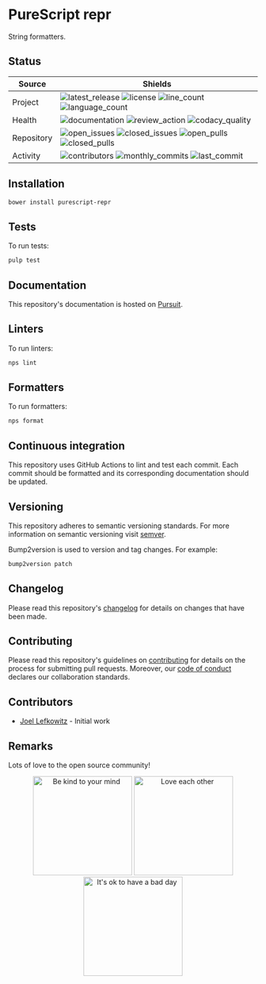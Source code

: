 # PureScript repr

String formatters.

## Status

| Source     | Shields                                                       |
| ---------- | ------------------------------------------------------------- |
| Project    | ![latest_release] ![license] ![line_count] ![language_count]  |
| Health     | ![documentation] ![review_action] ![codacy_quality]           |
| Repository | ![open_issues] ![closed_issues] ![open_pulls] ![closed_pulls] |
| Activity   | ![contributors] ![monthly_commits] ![last_commit]             |

## Installation

```bash
bower install purescript-repr
```

## Tests

To run tests:

```bash
pulp test
```

## Documentation

This repository's documentation is hosted on [Pursuit](https://pursuit.purescript.org/packages/purescript-repr).

## Linters

To run linters:

```bash
nps lint
```

## Formatters

To run formatters:

```bash
nps format
```

## Continuous integration

This repository uses GitHub Actions to lint and test each commit. Each commit should be formatted and its corresponding documentation should be updated.

## Versioning

This repository adheres to semantic versioning standards. For more information on semantic versioning visit [semver](https://semver.org).

Bump2version is used to version and tag changes. For example:

```bash
bump2version patch
```

## Changelog

Please read this repository's [changelog](CHANGELOG.md) for details on changes that have been made.

## Contributing

Please read this repository's guidelines on [contributing](CONTRIBUTING.md) for details on the process for submitting pull requests. Moreover, our [code of conduct](CODE_OF_CONDUCT.md) declares our collaboration standards.

## Contributors

- [Joel Lefkowitz](https://github.com/joellefkowitz) - Initial work

## Remarks

Lots of love to the open source community!

<p align='center'>
    <img width=200 height=200 src='https://media.giphy.com/media/osAcIGTSyeovPq6Xph/giphy.gif' alt='Be kind to your mind' />
    <img width=200 height=200 src='https://media.giphy.com/media/KEAAbQ5clGWJwuJuZB/giphy.gif' alt='Love each other' />
    <img width=200 height=200 src='https://media.giphy.com/media/WRWykrFkxJA6JJuTvc/giphy.gif' alt="It's ok to have a bad day" />
</p>

[latest_release]: https://img.shields.io/github/v/tag/joellefkowitz/purescript-repr "Latest release"
[license]: https://img.shields.io/github/license/joellefkowitz/purescript-repr "License"
[line_count]: https://img.shields.io/tokei/lines/github/joellefkowitz/purescript-repr "Line count"
[language_count]: https://img.shields.io/github/languages/count/joellefkowitz/purescript-repr "Language count"
[documentation]: https://pursuit.purescript.org/packages/purescript-repr/badge "Documentation"
[review_action]: https://img.shields.io/github/actions/workflow/status/JoelLefkowitz/purescript-repr/review.yml "Review action"
[codacy_quality]: https://img.shields.io/codacy/grade/fa35b2e4ce8c4223bed24727e42bc0fb "Codacy quality"
[open_issues]: https://img.shields.io/github/issues/joellefkowitz/purescript-repr "Open issues"
[closed_issues]: https://img.shields.io/github/issues-closed/joellefkowitz/purescript-repr "Closed issues"
[open_pulls]: https://img.shields.io/github/issues-pr/joellefkowitz/purescript-repr "Open pull requests"
[closed_pulls]: https://img.shields.io/github/issues-pr-closed/joellefkowitz/purescript-repr "Closed pull requests"
[contributors]: https://img.shields.io/github/contributors/joellefkowitz/purescript-repr "Contributors"
[monthly_commits]: https://img.shields.io/github/commit-activity/m/joellefkowitz/purescript-repr "Monthly commits"
[last_commit]: https://img.shields.io/github/last-commit/joellefkowitz/purescript-repr "Last commit"

